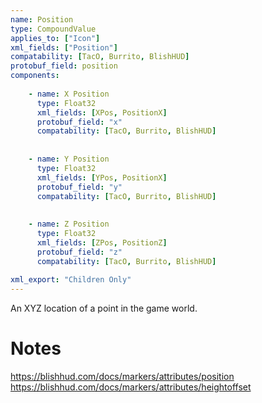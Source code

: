 ```yaml
---
name: Position
type: CompoundValue
applies_to: ["Icon"]
xml_fields: ["Position"]
compatability: [TacO, Burrito, BlishHUD]
protobuf_field: position
components:
    
    - name: X Position
      type: Float32
      xml_fields: [XPos, PositionX]
      protobuf_field: "x"
      compatability: [TacO, Burrito, BlishHUD]
      
    
    - name: Y Position
      type: Float32
      xml_fields: [YPos, PositionX]
      protobuf_field: "y"
      compatability: [TacO, Burrito, BlishHUD]
      
    
    - name: Z Position
      type: Float32
      xml_fields: [ZPos, PositionZ]
      protobuf_field: "z"
      compatability: [TacO, Burrito, BlishHUD]
      
xml_export: "Children Only"
---
```

An XYZ location of a point in the game world.

Notes
=====
https://blishhud.com/docs/markers/attributes/position
https://blishhud.com/docs/markers/attributes/heightoffset
